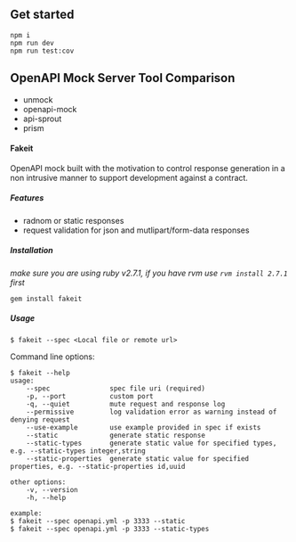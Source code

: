 
## Get started
```
npm i 
npm run dev
npm run test:cov
```
## OpenAPI Mock Server Tool Comparison

- unmock
- openapi-mock
- api-sprout
- prism

#### Fakeit

OpenAPI mock built with the motivation to control response generation in a non intrusive manner to support development against a contract.

##### Features
- radnom or static responses
- request validation for json and mutlipart/form-data responses


##### Installation
_make sure you are using ruby v2.7.1, if you have rvm use `rvm install 2.7.1` first_
```
gem install fakeit
```

##### Usage

    $ fakeit --spec <Local file or remote url>

Command line options:

    $ fakeit --help
    usage:
        --spec               spec file uri (required)
        -p, --port           custom port
        -q, --quiet          mute request and response log
        --permissive         log validation error as warning instead of denying request
        --use-example        use example provided in spec if exists
        --static             generate static response
        --static-types       generate static value for specified types, e.g. --static-types integer,string
        --static-properties  generate static value for specified properties, e.g. --static-properties id,uuid

    other options:
        -v, --version
        -h, --help

    example:
    $ fakeit --spec openapi.yml -p 3333 --static
    $ fakeit --spec openapi.yml -p 3333 --static-types